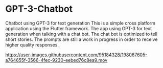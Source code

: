 # GPT-3-Chatbot
Chatbot using GPT-3 for text generation
This is a simple cross platform application using the Flutter framework. The app using GPT-3 for text generation when talking with a chat bot. The chat bot is optimized to tell short stories. The prompts are still a work in progress in order to receive higher quality responses. 




https://user-images.githubusercontent.com/95184328/198067605-a764655f-3566-4fec-9230-eebed76c8ea9.mov




